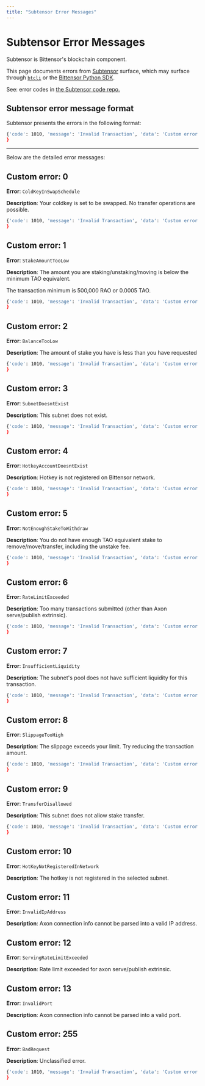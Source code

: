 ```yaml
---
title: "Subtensor Error Messages"
---
```


# Subtensor Error Messages

Subtensor is Bittensor's blockchain component.

This page documents errors from [Subtensor](./index.md) surface, which may surface through [`btcli`](../btcli.md) or the [Bittensor Python SDK](../bt-api-ref.md).

See: error codes in [the Subtensor code repo.](https://github.com/opentensor/subtensor/blob/main/pallets/subtensor/src/lib.rs#L1686)


## Subtensor error message format

Subtensor presents the errors in the following format:
 
```bash
{'code': 1010, 'message': 'Invalid Transaction', 'data': 'Custom error: [Error Code]'
}
```

---

Below are the detailed error messages:

## Custom error: 0

**Error**: `ColdKeyInSwapSchedule`

**Description**: Your coldkey is set to be swapped. No transfer operations are possible.


```bash
{'code': 1010, 'message': 'Invalid Transaction', 'data': 'Custom error: 0'
}
```


## Custom error: 1
**Error**: `StakeAmountTooLow`

**Description**: The amount you are staking/unstaking/moving is below the minimum TAO equivalent.

The transaction minimum is 500,000 RAO or 0.0005 TAO.

```bash
{'code': 1010, 'message': 'Invalid Transaction', 'data': 'Custom error: 1'
}
```




## Custom error: 2

**Error**: `BalanceTooLow`

**Description**: The amount of stake you have is less than you have requested

```bash
{'code': 1010, 'message': 'Invalid Transaction', 'data': 'Custom error: 2'
}
```

## Custom error: 3

**Error**: `SubnetDoesntExist`

**Description**: This subnet does not exist.

```bash
{'code': 1010, 'message': 'Invalid Transaction', 'data': 'Custom error: 3'
}
```

## Custom error: 4

**Error**: `HotkeyAccountDoesntExist`

**Description**: Hotkey is not registered on Bittensor network.

```bash
{'code': 1010, 'message': 'Invalid Transaction', 'data': 'Custom error: 4'
}
```

## Custom error: 5

**Error**: `NotEnoughStakeToWithdraw`

**Description**: You do not have enough TAO equivalent stake to remove/move/transfer, including the unstake fee.

```bash
{'code': 1010, 'message': 'Invalid Transaction', 'data': 'Custom error: 5'
}
```

## Custom error: 6

**Error**: `RateLimitExceeded`

**Description**: Too many transactions submitted (other than Axon serve/publish extrinsic).

```bash
{'code': 1010, 'message': 'Invalid Transaction', 'data': 'Custom error: 6'
}
```

## Custom error: 7

**Error**: `InsufficientLiquidity`

**Description**: The subnet's pool does not have sufficient liquidity for this transaction.

```bash
{'code': 1010, 'message': 'Invalid Transaction', 'data': 'Custom error: 7'
}
```


## Custom error: 8

**Error**: `SlippageTooHigh`

**Description**: The slippage exceeds your limit. Try reducing the transaction amount.

```bash
{'code': 1010, 'message': 'Invalid Transaction', 'data': 'Custom error: 8'
}
```


## Custom error: 9

**Error**: `TransferDisallowed`

**Description**: This subnet does not allow stake transfer.

```bash
{'code': 1010, 'message': 'Invalid Transaction', 'data': 'Custom error: 9'
}
```

## Custom error: 10
**Error**: `HotKeyNotRegisteredInNetwork`

**Description**: The hotkey is not registered in the selected subnet.

## Custom error: 11
**Error**: `InvalidIpAddress`

**Description**: Axon connection info cannot be parsed into a valid IP address.


## Custom error: 12
**Error**: `ServingRateLimitExceeded`

**Description**: Rate limit exceeded for axon serve/publish extrinsic.

## Custom error: 13
**Error**: `InvalidPort`

**Description**: Axon connection info cannot be parsed into a valid port.

## Custom error: 255

**Error**: `BadRequest`

**Description**: Unclassified error.

```bash
{'code': 1010, 'message': 'Invalid Transaction', 'data': 'Custom error: 255'
}
```

